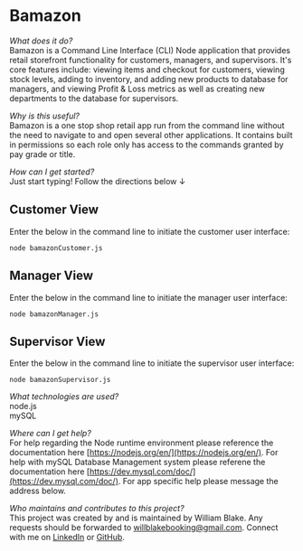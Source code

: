 # Bamazon

*What does it do?*<br>
Bamazon is a Command Line Interface (CLI) Node application that provides retail storefront functionality for customers, managers, and supervisors. It's core features include: viewing items and checkout for customers, viewing stock levels, adding to inventory, and adding new products to database for managers, and viewing Profit & Loss metrics as well as creating new departments to the database for supervisors.

*Why is this useful?*<br>
Bamazon is a one stop shop retail app run from the command line without the need to navigate to and open several other applications. It contains built in permissions so each role only has access to the commands granted by pay grade or title.

*How can I get started?* <br>
Just start typing! Follow the directions below &darr;

## Customer View<br>
Enter the below in the command line to initiate the customer user interface:<br>
```
node bamazonCustomer.js
```

## Manager View<br>
Enter the below in the command line to initiate the manager user interface:<br>
```
node bamazonManager.js
```

## Supervisor View<br>
Enter the below in the command line to initiate the supervisor user interface:<br>
```
node bamazonSupervisor.js
```

*What technologies are used?*<br>
node.js<br>
mySQL

*Where can I get help?*<br>
For help regarding the Node runtime environment please reference the documentation here [https://nodejs.org/en/](https://nodejs.org/en/). For help with mySQL Database Management system please referene the documentation here [https://dev.mysql.com/doc/](https://dev.mysql.com/doc/). For app specific help please message the address below.

*Who maintains and contributes to this project?*<br>
This project was created by and is maintained by William Blake. Any requests should be forwarded to willblakebooking@gmail.com. Connect with me on [LinkedIn](https://www.linkedin.com/in/william-blake/) or [GitHub](https://github.com/WillBlake01).